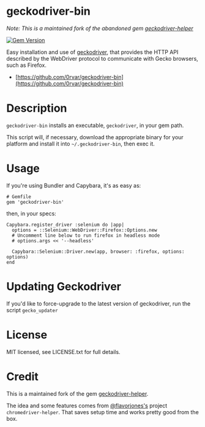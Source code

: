 # geckodriver-bin

*Note: This is a maintained fork of the abandoned gem [geckodriver-helper](https://github.com/DevicoSolutions/geckodriver-helper)*

[![Gem Version](https://badge.fury.io/rb/geckodriver-bin.svg)](https://badge.fury.io/rb/geckodriver-bin)

Easy installation and use of [geckodriver](https://github.com/mozilla/geckodriver), that provides the HTTP API 
described by the WebDriver protocol to communicate with Gecko browsers, such as Firefox.

* [https://github.com/0rvar/geckodriver-bin](https://github.com/0rvar/geckodriver-bin)


# Description

`geckodriver-bin` installs an executable, `geckodriver`, in your
gem path.

This script will, if necessary, download the appropriate binary for
your platform and install it into `~/.geckodriver-bin`, then exec
it.

# Usage

If you're using Bundler and Capybara, it's as easy as:

    # Gemfile
    gem 'geckodriver-bin'

then, in your specs:

    Capybara.register_driver :selenium do |app|
      options = ::Selenium::WebDriver::Firefox::Options.new
      # Uncomment line below to run firefox in headless mode
      # options.args << '--headless'

      Capybara::Selenium::Driver.new(app, browser: :firefox, options: options)
    end



# Updating Geckodriver

If you'd like to force-upgrade to the latest version of geckodriver,
run the script `gecko_updater`


# License

MIT licensed, see LICENSE.txt for full details.


# Credit

This is a maintained fork of the gem [geckodriver-helper](https://github.com/DevicoSolutions/geckodriver-helper).

The idea and some features comes from [@flavorjones's](https://github.com/flavorjones) project
`chromedriver-helper`. That saves setup time and works pretty good from the box.


